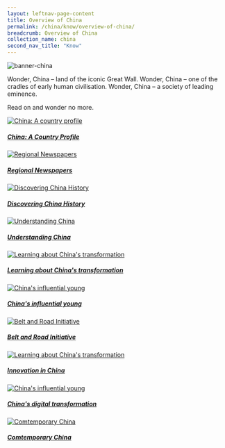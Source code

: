 ```yaml
---
layout: leftnav-page-content
title: Overview of China
permalink: /china/know/overview-of-china/
breadcrumb: Overview of China
collection_name: china
second_nav_title: "Know"
---
```


![banner-china](\images\china\Overview-of-China-cover-pic.jpg)

Wonder, China – land of the iconic Great Wall. Wonder, China – one of the cradles of early human civilisation. Wonder, China – a society of leading eminence.

Read on and wonder no more.


<div>
	<div class="row is-multiline">
		<div class="col is-one-third-desktop is-one-third-tablet">
			<a href="/china/know/overview-of-china/china-a-country-profile/" class="project-link">
				<img src="/images/china/Facts-and-figures-China-a-country-profile-285x300.jpg" alt="China: A country profile" class="project-image">
			<div class="project-card">
				<div class="project-title margin--bottom--xs">
					<h5><b>China: A Country Profile</b></h5>
				</div>
			</div>
			</a>
		</div>
		<div class="col is-one-third-desktop is-one-third-tablet">
			<a href="/china/know/overview-of-china/regional-newspapers/" class="project-link">
				<img src="/images/china/Regional-Newspapers-1-285x300.jpg" alt="Regional Newspapers" class="project-image">
			<div class="project-card">
				<div class="project-title margin--bottom--xs">
					<h5><b>Regional Newspapers</b></h5>
				</div>
			</div>
			</a>
		</div>
		<div class="col is-one-third-desktop is-one-third-tablet">
			<a href="/china/know/overview-of-china/discovering-china-history/" class="project-link">
				<img src="/images/china/Discovering-China-1-285x300.jpg" alt="Discovering China History" class="project-image">
			<div class="project-card">
				<div class="project-title margin--bottom--xs">
					<h5><b>Discovering China History</b></h5>
				</div>
			</div>
			</a>
		</div>
	</div>
</div>

<p><p>

<div>
	<div class="row is-multiline">
		<div class="col is-one-third-desktop is-one-third-tablet">
			<a href="/china/know/overview-of-china/understanding-china/" class="project-link">
				<img src="/images/china/Understanding-China-1-285x300.jpg" alt="Understanding China" class="project-image">
			<div class="project-card">
				<div class="project-title margin--bottom--xs">
					<h5><b>Understanding China</b></h5>
				</div>
			</div>
			</a>
		</div>
		<div class="col is-one-third-desktop is-one-third-tablet">
			<a href="/china/know/overview-of-china/learning-china-transformation/" class="project-link">
				<img src="/images/china/Remaking-China-1-285x300.jpg" alt="Learning about China's transformation" class="project-image">
			<div class="project-card">
				<div class="project-title margin--bottom--xs">
					<h5><b>Learning about China's transformation</b></h5>
				</div>
			</div>
			</a>
		</div>
		<div class="col is-one-third-desktop is-one-third-tablet">
			<a href="/china/know/overview-of-china/china-influential-young/" class="project-link">
				<img src="/images/china/Facts-and-figures-Chinas-influential-young-285x300.jpg" alt="China's influential young" class="project-image">
			<div class="project-card">
				<div class="project-title margin--bottom--xs">
					<h5><b>China's influential young</b></h5>
				</div>
			</div>
			</a>
		</div>
	</div>
</div>

<p><p>

<div>
	<div class="row is-multiline">
		<div class="col is-one-third-desktop is-one-third-tablet">
			<a href="/china/know/overview-of-china/belt-road-initiatives/" class="project-link">
				<img src="/images/china/Belt-and-road-initiative-285x300.jpg" alt="Belt and Road Initiative" class="project-image">
			<div class="project-card">
				<div class="project-title margin--bottom--xs">
					<h5><b>Belt and Road Initiative</b></h5>
				</div>
			</div>
			</a>
		</div>
		<div class="col is-one-third-desktop is-one-third-tablet">
			<a href="/china/know/overview-of-china/innovation-in-china/" class="project-link">
				<img src="/images/china/Innovation-in-China-285x300.jpg" alt="Learning about China's transformation" class="project-image">
			<div class="project-card">
				<div class="project-title margin--bottom--xs">
					<h5><b>Innovation in China</b></h5>
				</div>
			</div>
			</a>
		</div>
		<div class="col is-one-third-desktop is-one-third-tablet">
			<a href="/china/know/overview-of-china/china-digital-transformation/" class="project-link">
				<img src="/images/china/Chinas-digital-transformation-285x300.jpg" alt="China's influential young" class="project-image">
			<div class="project-card">
				<div class="project-title margin--bottom--xs">
					<h5><b>China's digital transformation</b></h5>
				</div>
			</div>
			</a>
		</div>
	</div>
</div>

<p><p>

<div>
	<div class="row is-multiline">
		<div class="col is-one-third-desktop is-one-third-tablet">
			<a href="/china/know/overview-of-china/contemporary-china/" class="project-link">
				<img src="/images/china/Contemporary-China-banner-285x300.jpg" alt="Comtemporary China" class="project-image">
			<div class="project-card">
				<div class="project-title margin--bottom--xs">
					<h5><b>Comtemporary China</b></h5>
				</div>
			</div>
			</a>
		</div>
	</div>
</div>